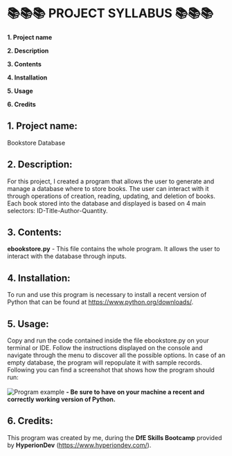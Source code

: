 # 📚📚📚 PROJECT SYLLABUS 📚📚📚
**1. Project name**

**2. Description**

**3. Contents**

**4. Installation**

**5. Usage**

**6. Credits**

## 1. Project name:
Bookstore Database

## 2. Description:
For this project, I created a program that allows the user to generate and manage a database where to store books. 
The user can interact with it through operations of creation, reading, updating, and deletion of books. Each book stored 
into the database and displayed is based on 4 main selectors: ID-Title-Author-Quantity.

## 3. Contents:
**ebookstore.py** - This file contains the whole program. It allows the user to interact with the database through inputs.

## 4. Installation:
To run and use this program is necessary to install a recent version of Python that can be found at https://www.python.org/downloads/.

## 5. Usage:
Copy and run the code contained inside the file ebookstore.py on your terminal or IDE. Follow the instructions displayed on the console and navigate through the menu to discover all the possible options. 
In case of an empty database, the program will repopulate it with sample records.<br>
Following you can find a screenshot that shows how the program should run:<br><br>
![Program example](https://raw.githubusercontent.com/Salvatore1024/finalCapstone/main/screenshot.png)
**- Be sure to have on your machine a recent and correctly working version of Python.**

## 6. Credits:
This program was created by me, during the **DfE Skills Bootcamp** provided by **HyperionDev** (https://www.hyperiondev.com/).
